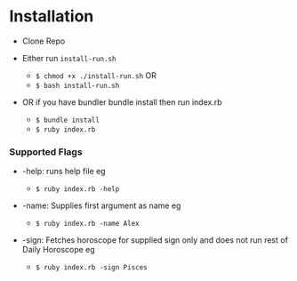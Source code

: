 # Installation

- Clone Repo

- Either run `install-run.sh`

  - `$ chmod +x ./install-run.sh` OR
  - `$ bash install-run.sh`

- OR if you have bundler bundle install then run index.rb
  - `$ bundle install`
  - `$ ruby index.rb`

### Supported Flags

- -help: runs help file eg

  - `$ ruby index.rb -help`

- -name: Supplies first argument as name eg

  - `$ ruby index.rb -name Alex`

- -sign: Fetches horoscope for supplied sign only and does not run rest of Daily Horoscope eg
  - `$ ruby index.rb -sign Pisces`
